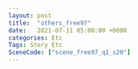 ```yaml
---
layout: post
title:  "others_free97"
date:   2021-07-11 05:00:00 +0000
categories: Etc
Tags: Story Etc
SceneCode: ["scene_free97_q1_s20"]
---
```

